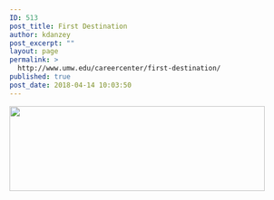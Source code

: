 ```yaml
---
ID: 513
post_title: First Destination
author: kdanzey
post_excerpt: ""
layout: page
permalink: >
  http://www.umw.edu/careercenter/first-destination/
published: true
post_date: 2018-04-14 10:03:50
---
```

<p style="text-align: left"><a href="http://www.umw.edu/careercenter/wp-content/uploads/sites/41/2018/04/Adobe-Spark-49.png"><img class=" wp-image-517 aligncenter" src="http://www.umw.edu/careercenter/wp-content/uploads/sites/41/2018/04/Adobe-Spark-49-300x100.png" alt="" width="450" height="150" /></a></p>